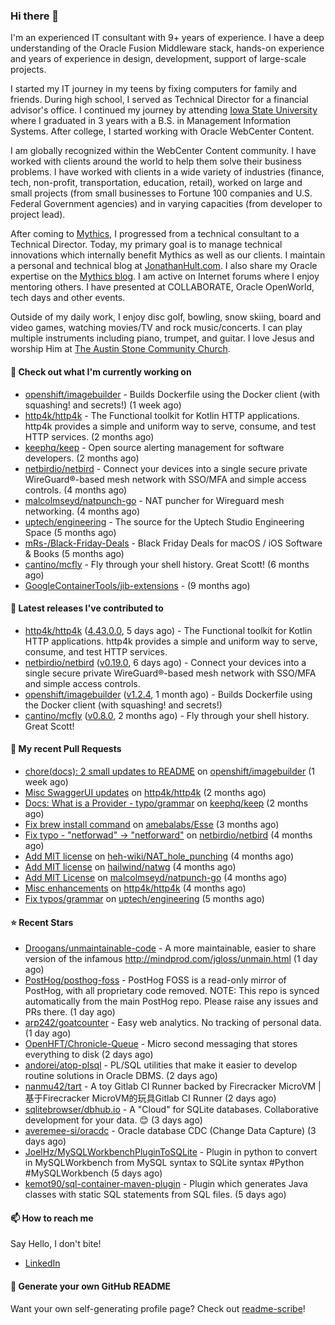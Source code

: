 ### Hi there 👋

I'm an experienced IT consultant with 9+ years of experience. I have a deep understanding of the Oracle Fusion Middleware stack, hands-on experience and years of experience in design, development, support of large-scale projects.

I started my IT journey in my teens by fixing computers for family and friends. During high school, I served as Technical Director for a financial advisor's office. I continued my journey by attending [Iowa State University](iastate.edu) where I graduated in 3 years with a B.S. in Management Information Systems. After college, I started working with Oracle WebCenter Content.

I am globally recognized within the WebCenter Content community. I have worked with clients around the world to help them solve their business problems. I have worked with clients in a wide variety of industries (finance, tech, non-profit, transportation, education, retail), worked on large and small projects (from small businesses to Fortune 100 companies and U.S. Federal Government agencies) and in varying capacities (from developer to project lead).

After coming to [Mythics](https://www.mythics.com/), I progressed from a technical consultant to a Technical Director. Today, my primary goal is to manage technical innovations which internally benefit Mythics as well as our clients. I maintain a personal and technical blog at [JonathanHult.com](https://jonathanhult.com). I also share my Oracle expertise on the [Mythics blog](https://www.mythics.com/about/blog/). I am active on Internet forums where I enjoy mentoring others. I have presented at COLLABORATE, Oracle OpenWorld, tech days and other events.

Outside of my daily work, I enjoy disc golf, bowling, snow skiing, board and video games, watching movies/TV and rock music/concerts. I can play multiple instruments including piano, trumpet, and guitar. I love Jesus and worship Him at [The Austin Stone Community Church](https://austinstone.org/).

#### 👷 Check out what I'm currently working on

- [openshift/imagebuilder](https://github.com/openshift/imagebuilder) - Builds Dockerfile using the Docker client (with squashing! and secrets!) (1 week ago)
- [http4k/http4k](https://github.com/http4k/http4k) - The Functional toolkit for Kotlin HTTP applications. http4k provides a simple and uniform way to serve, consume, and test HTTP services. (2 months ago)
- [keephq/keep](https://github.com/keephq/keep) - Open source alerting management for software developers. (2 months ago)
- [netbirdio/netbird](https://github.com/netbirdio/netbird) - Connect your devices into a single secure private WireGuard®-based mesh network with SSO/MFA and simple access controls. (4 months ago)
- [malcolmseyd/natpunch-go](https://github.com/malcolmseyd/natpunch-go) - NAT puncher for Wireguard mesh networking. (4 months ago)
- [uptech/engineering](https://github.com/uptech/engineering) - The source for the Uptech Studio Engineering Space (5 months ago)
- [mRs-/Black-Friday-Deals](https://github.com/mRs-/Black-Friday-Deals) - Black Friday Deals for macOS / iOS Software &amp; Books (5 months ago)
- [cantino/mcfly](https://github.com/cantino/mcfly) - Fly through your shell history. Great Scott! (6 months ago)
- [GoogleContainerTools/jib-extensions](https://github.com/GoogleContainerTools/jib-extensions) -  (9 months ago)

#### 🔭 Latest releases I've contributed to

- [http4k/http4k](https://github.com/http4k/http4k) ([4.43.0.0](https://github.com/http4k/http4k/releases/tag/4.43.0.0), 5 days ago) - The Functional toolkit for Kotlin HTTP applications. http4k provides a simple and uniform way to serve, consume, and test HTTP services.
- [netbirdio/netbird](https://github.com/netbirdio/netbird) ([v0.19.0](https://github.com/netbirdio/netbird/releases/tag/v0.19.0), 6 days ago) - Connect your devices into a single secure private WireGuard®-based mesh network with SSO/MFA and simple access controls.
- [openshift/imagebuilder](https://github.com/openshift/imagebuilder) ([v1.2.4](https://github.com/openshift/imagebuilder/releases/tag/v1.2.4), 1 month ago) - Builds Dockerfile using the Docker client (with squashing! and secrets!)
- [cantino/mcfly](https://github.com/cantino/mcfly) ([v0.8.0](https://github.com/cantino/mcfly/releases/tag/v0.8.0), 2 months ago) - Fly through your shell history. Great Scott!

#### 🔨 My recent Pull Requests

- [chore(docs): 2 small updates to README](https://github.com/openshift/imagebuilder/pull/253) on [openshift/imagebuilder](https://github.com/openshift/imagebuilder) (1 week ago)
- [Misc SwaggerUI updates](https://github.com/http4k/http4k/pull/864) on [http4k/http4k](https://github.com/http4k/http4k) (2 months ago)
- [Docs: What is a Provider - typo/grammar](https://github.com/keephq/keep/pull/44) on [keephq/keep](https://github.com/keephq/keep) (2 months ago)
- [Fix brew install command](https://github.com/amebalabs/Esse/pull/18) on [amebalabs/Esse](https://github.com/amebalabs/Esse) (3 months ago)
- [Fix typo - &#34;netforwad&#34; -&gt; &#34;netforward&#34;](https://github.com/netbirdio/netbird/pull/647) on [netbirdio/netbird](https://github.com/netbirdio/netbird) (4 months ago)
- [Add MIT license](https://github.com/heh-wiki/NAT_hole_punching/pull/3) on [heh-wiki/NAT_hole_punching](https://github.com/heh-wiki/NAT_hole_punching) (4 months ago)
- [Add MIT license](https://github.com/hailwind/natwg/pull/1) on [hailwind/natwg](https://github.com/hailwind/natwg) (4 months ago)
- [Add MIT License](https://github.com/malcolmseyd/natpunch-go/pull/10) on [malcolmseyd/natpunch-go](https://github.com/malcolmseyd/natpunch-go) (4 months ago)
- [Misc enhancements](https://github.com/http4k/http4k/pull/836) on [http4k/http4k](https://github.com/http4k/http4k) (4 months ago)
- [Fix typos/grammar](https://github.com/uptech/engineering/pull/15) on [uptech/engineering](https://github.com/uptech/engineering) (5 months ago)

#### ⭐ Recent Stars

- [Droogans/unmaintainable-code](https://github.com/Droogans/unmaintainable-code) - A more maintainable, easier to share version of the infamous http://mindprod.com/jgloss/unmain.html (1 day ago)
- [PostHog/posthog-foss](https://github.com/PostHog/posthog-foss) - PostHog FOSS is a read-only mirror of PostHog, with all proprietary code removed. NOTE: This repo is synced automatically from the main PostHog repo. Please raise any issues and PRs there. (1 day ago)
- [arp242/goatcounter](https://github.com/arp242/goatcounter) - Easy web analytics. No tracking of personal data. (1 day ago)
- [OpenHFT/Chronicle-Queue](https://github.com/OpenHFT/Chronicle-Queue) - Micro second messaging that stores everything to disk (2 days ago)
- [andorei/atop-plsql](https://github.com/andorei/atop-plsql) - PL/SQL utilities that make it easier to develop routine solutions in Oracle DBMS. (2 days ago)
- [nanmu42/tart](https://github.com/nanmu42/tart) - A toy Gitlab CI Runner backed by Firecracker MicroVM | 基于Firecracker MicroVM的玩具Gitlab CI Runner (2 days ago)
- [sqlitebrowser/dbhub.io](https://github.com/sqlitebrowser/dbhub.io) - A &#34;Cloud&#34; for SQLite databases.  Collaborative development for your data. 😊 (3 days ago)
- [averemee-si/oracdc](https://github.com/averemee-si/oracdc) - Oracle database CDC (Change Data Capture) (3 days ago)
- [JoelHz/MySQLWorkbenchPluginToSQLite](https://github.com/JoelHz/MySQLWorkbenchPluginToSQLite) - Plugin in python to convert in MySQLWorkbench from MySQL syntax to SQLite syntax #Python #MySQLWorkbench (5 days ago)
- [kemot90/sql-container-maven-plugin](https://github.com/kemot90/sql-container-maven-plugin) - Plugin which generates Java classes with static SQL statements from SQL files. (5 days ago)

#### 📫 How to reach me

Say Hello, I don't bite!

- [LinkedIn](https://www.linkedin.com/in/jonathanhult)

#### 📖 Generate your own GitHub README

Want your own self-generating profile page? Check out [readme-scribe](https://github.com/muesli/readme-scribe)!
